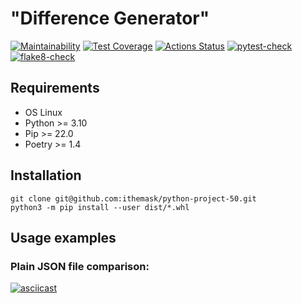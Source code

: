 # "Difference Generator"
[![Maintainability](https://api.codeclimate.com/v1/badges/2d017081cd6bac950f2b/maintainability)](https://codeclimate.com/github/ithemask/python-project-50/maintainability)
[![Test Coverage](https://api.codeclimate.com/v1/badges/2d017081cd6bac950f2b/test_coverage)](https://codeclimate.com/github/ithemask/python-project-50/test_coverage)
[![Actions Status](https://github.com/ithemask/python-project-50/actions/workflows/hexlet-check.yml/badge.svg)](https://github.com/ithemask/python-project-50/actions)
[![pytest-check](https://github.com/ithemask/python-project-50/actions/workflows/pytest-check.yml/badge.svg)](https://github.com/ithemask/python-project-50/actions/workflows/pytest-check.yml)
[![flake8-check](https://github.com/ithemask/python-project-50/actions/workflows/flake8-check.yml/badge.svg)](https://github.com/ithemask/python-project-50/actions/workflows/flake8-check.yml)
## Requirements
  + OS Linux
  + Python >= 3.10
  + Pip >= 22.0
  + Poetry >= 1.4
## Installation
```
git clone git@github.com:ithemask/python-project-50.git
python3 -m pip install --user dist/*.whl
```
## Usage examples
### Plain JSON file comparison:
[![asciicast](https://asciinema.org/a/RJMy1sttThLzbpqIIYm11jq4A.svg)](https://asciinema.org/a/RJMy1sttThLzbpqIIYm11jq4A)
